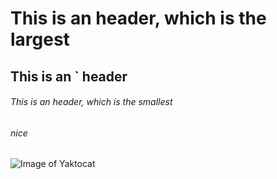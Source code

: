 # This is an  header, which is the largest

## This is an ` header

###### This is an  header, which is the smallest

###### nice

![Image of Yaktocat](https://octodex.github.com/images/yaktocat.png)

